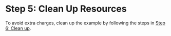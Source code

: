 # Step 5: Clean Up Resources<a name="worlds-creating-getting-started-cleanup"></a>

To avoid extra charges, clean up the example by following the steps in [Step 6: Clean up](gs-cleanup.md)\. 